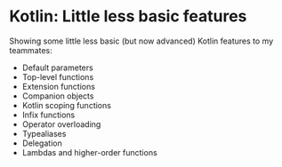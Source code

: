 # Kotlin: Little less basic features
Showing some little less basic (but now advanced) Kotlin features to my teammates:

* Default parameters
* Top-level functions
* Extension functions
* Companion objects
* Kotlin scoping functions
* Infix functions
* Operator overloading
* Typealiases
* Delegation
* Lambdas and higher-order functions
